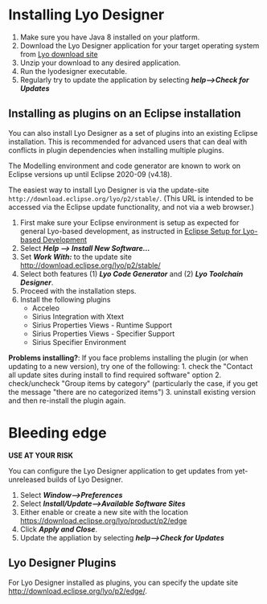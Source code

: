 # Installing Lyo Designer

1. Make sure you have Java 8 installed on your platform.
1. Download the Lyo Designer application for your target operating system from [Lyo download site](https://download.eclipse.org/lyo/product/binaries/stable/)
1. Unzip your download to any desired application. 
1. Run the lyodesigner executable.
1. Regularly try to update the application by selecting ***help\--\>Check for Updates***

## Installing as plugins on an Eclipse installation
You can also install Lyo Designer as a set of plugins into an existing Eclipse installation.
This is recommended for advanced users that can deal with conflicts in plugin dependencies when installing multiple plugins.

The Modelling environment and code generator are known to work on Eclipse
versions up until Eclipse 2020-09 (v4.18).

The easiest way to install Lyo Designer is via the update-site
`http://download.eclipse.org/lyo/p2/stable/`. (This URL is intended to
be accessed via the Eclipse update functionality, and not via a web
browser.)

1. First make sure your Eclipse environment is setup
as expected for general Lyo-based development, as instructed in [Eclipse Setup for Lyo-based Development](./eclipse-setup-for-lyo-based-development)
1.  Select ***Help \--\> Install New Software\...***
1.  Set ***Work With:*** to the update site
    <http://download.eclipse.org/lyo/p2/stable/>
1.  Select both features (1) ***Lyo Code Generator*** and (2) ***Lyo
    Toolchain Designer***.
1.  Proceed with the installation steps.
1.  Install the following plugins
    * Acceleo
    * Sirius Integration with Xtext
    * Sirius Properties Views - Runtime Support
    * Sirius Properties Views - Specifier Support
    * Sirius Specifier Environment

**Problems installing?**: If you face problems installing the plugin
    (or when updating to a new version), try one of the following:
    1.  check the \"Contact all update sites during install to find
        required software\" option
    2.  check/uncheck "Group items by category" (particularly the case,
        if you get the message "there are no categorized items")
    3.  uninstall existing version and then re-install the plugin again.

# Bleeding edge

**USE AT YOUR RISK**

You can configure the Lyo Designer application to get updates from yet-unreleased builds of Lyo Designer.
1. Select ***Window\--\>Preferences***
1. Select ***Install/Update\--\>Available Software Sites***
1. Either enable or create a new site with the location <https://download.eclipse.org/lyo/product/p2/edge>
1. Click ***Apply and Close***.
1. Update the appliation by selecting ***help\--\>Check for Updates***

## Lyo Designer Plugins

For Lyo Designer installed as plugins, you can specify the update site <http://download.eclipse.org/lyo/p2/edge/>.
